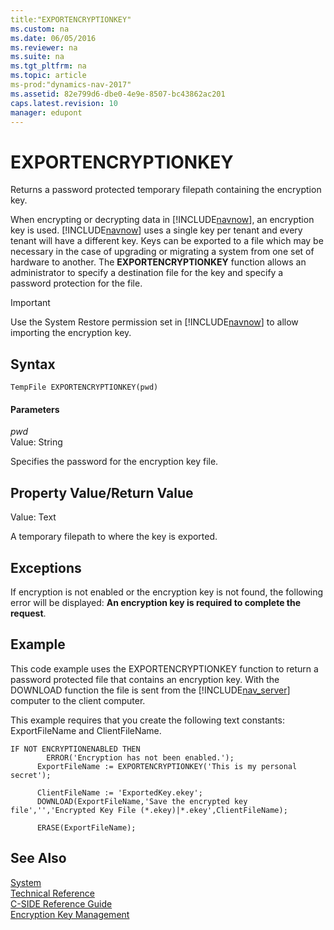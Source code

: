 ```yaml
---
title:"EXPORTENCRYPTIONKEY"
ms.custom: na
ms.date: 06/05/2016
ms.reviewer: na
ms.suite: na
ms.tgt_pltfrm: na
ms.topic: article
ms-prod:"dynamics-nav-2017"
ms.assetid: 82e799d6-dbe0-4e9e-8507-bc43862ac201
caps.latest.revision: 10
manager: edupont
---
```

# EXPORTENCRYPTIONKEY
Returns a password protected temporary filepath containing the encryption key.  
  
 When encrypting or decrypting data in [!INCLUDE[navnow](includes/navnow_md.md)], an encryption key is used. [!INCLUDE[navnow](includes/navnow_md.md)] uses a single key per tenant and every tenant will have a different key. Keys can be exported to a file which may be necessary in the case of upgrading or migrating a system from one set of hardware to another. The **EXPORTENCRYPTIONKEY** function allows an administrator to specify a destination file for the key and specify a password protection for the file.  
  
> [!IMPORTANT]  
>  Use the System Restore permission set in [!INCLUDE[navnow](includes/navnow_md.md)] to allow importing the encryption key.  
  
## Syntax  
  
```  
TempFile EXPORTENCRYPTIONKEY(pwd)  
```  
  
#### Parameters  
 *pwd*  
 Value: String  
  
 Specifies the password for the encryption key file.  
  
## Property Value\/Return Value  
 Value: Text  
  
 A temporary filepath to where the key is exported.  
  
## Exceptions  
 If encryption is not enabled or the encryption key is not found, the following error will be displayed: **An encryption key is required to complete the request**.  
  
## Example  
 This code example uses the EXPORTENCRYPTIONKEY function to return a password protected file that contains an encryption key. With the DOWNLOAD function the file is sent from the [!INCLUDE[nav_server](includes/nav_server_md.md)] computer to the client computer.  
  
 This example requires that you create the following text constants: ExportFileName and ClientFileName.  
  
```  
IF NOT ENCRYPTIONENABLED THEN  
        ERROR('Encryption has not been enabled.');  
      ExportFileName := EXPORTENCRYPTIONKEY('This is my personal secret');  
  
      ClientFileName := 'ExportedKey.ekey';  
      DOWNLOAD(ExportFileName,'Save the encrypted key file','','Encrypted Key File (*.ekey)|*.ekey',ClientFileName);  
  
      ERASE(ExportFileName);  
```  
  
## See Also  
 [System](System.md)   
 [Technical Reference](Technical-Reference.md)   
 [C\-SIDE Reference Guide](C-SIDE-Reference-Guide.md)   
 [Encryption Key Management](Encryption-Key-Management.md)